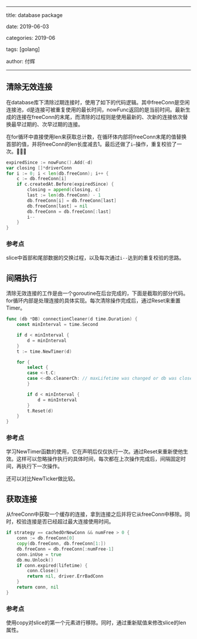 

---
title: database package

date: 2019-06-03

categories: 2019-06

tags: [golang]

author: 付辉

---

## 清除无效连接

在database库下清除过期连接时，使用了如下的代码逻辑。其中freeConn是空闲连接池，d是连接可被重复使用的最长时间，nowFunc返回的是当前时间。最新生成的连接在freeConn的末尾，而清除的过程则是使用最新的、次新的连接依次替换最早过期的、次早过期的连接。

在for循环中直接使用len来获取总计数，在循环体内部将freeConn末尾的值替换首部的值，并将freeConn的len长度减去1。最后还做了`i—`操作，重复校验了一次。

```go
expiredSince := nowFunc().Add(-d)
var closing []*driverConn
for i := 0; i < len(db.freeConn); i++ {
	c := db.freeConn[i]
	if c.createdAt.Before(expiredSince) {
		closing = append(closing, c)
		last := len(db.freeConn) - 1
		db.freeConn[i] = db.freeConn[last]
		db.freeConn[last] = nil
		db.freeConn = db.freeConn[:last]
		i--
	}
}
```

### 参考点

slice中首部和尾部数据的交换过程，以及每次通过`i--`达到的重复校验的思路。

## 间隔执行

清除无效连接的工作是由一个goroutine在后台完成的，下面是截取的部分代码。for循环内部是处理连接的具体实现。每次清除操作完成后，通过Reset来重置Timer。

```go
func (db *DB) connectionCleaner(d time.Duration) {
	const minInterval = time.Second

	if d < minInterval {
		d = minInterval
	}
	t := time.NewTimer(d)

	for {
		select {
		case <-t.C:
		case <-db.cleanerCh: // maxLifetime was changed or db was closed.
		}

		if d < minInterval {
			d = minInterval
		}
		t.Reset(d)
	}
}
```

### 参考点

学习NewTimer函数的使用，它在声明后仅仅执行一次。通过Reset来重新使他生效。这样可以忽略操作执行的具体时间，每次都在上次操作完成后，间隔固定时间，再执行下一次操作。

还可以对比NewTicker做比较。

## 获取连接

从freeConn中获取一个缓存的连接，拿到连接之后并将它从freeConn中移除。同时，校验连接是否已经超过最大连接使用时间。

```go
if strategy == cachedOrNewConn && numFree > 0 {
	conn := db.freeConn[0]
	copy(db.freeConn, db.freeConn[1:])
	db.freeConn = db.freeConn[:numFree-1]
	conn.inUse = true
	db.mu.Unlock()
	if conn.expired(lifetime) {
		conn.Close()
		return nil, driver.ErrBadConn
	}
	return conn, nil
}
```

### 参考点

使用copy对slice的第一个元素进行移除。同时，通过重新赋值来修改slice的len属性。